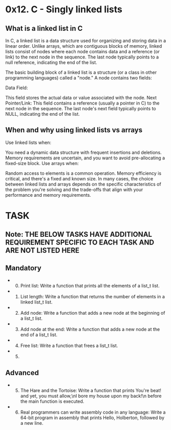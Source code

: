 # 0x12. C - Singly linked lists

## What is a linked list in C
 In C, a linked list is a data structure used for organizing and storing data in a linear order. Unlike arrays, which are contiguous blocks of memory, linked lists consist of nodes where each node contains data and a reference (or link) to the next node in the sequence. The last node typically points to a null reference, indicating the end of the list.

The basic building block of a linked list is a structure (or a class in other programming languages) called a "node." A node contains two fields:

Data Field:

This field stores the actual data or value associated with the node.
Next Pointer/Link:
This field contains a reference (usually a pointer in C) to the next node in the sequence. The last node's next field typically points to NULL, indicating the end of the list.

## When and why using linked lists vs arrays

Use linked lists when:

You need a dynamic data structure with frequent insertions and deletions.
Memory requirements are uncertain, and you want to avoid pre-allocating a fixed-size block.
Use arrays when:

Random access to elements is a common operation.
Memory efficiency is critical, and there's a fixed and known size.
In many cases, the choice between linked lists and arrays depends on the specific characteristics of the problem you're solving and the trade-offs that align with your performance and memory requirements.


# TASK

## Note: THE BELOW TASKS HAVE ADDITIONAL REQUIREMENT SPECIFIC TO EACH TASK AND ARE NOT LISTED HERE

## Mandatory
- 0. Print list: Write a function that prints all the elements of a list_t list.
- 1. List length: Write a function that returns the number of elements in a linked list_t list.
- 2. Add node: Write a function that adds a new node at the beginning of a list_t list.
- 3. Add node at the end: Write a function that adds a new node at the end of a list_t list.
- 4. Free list: Write a function that frees a list_t list.
- 5. 

## Advanced
- 5. The Hare and the Tortoise: Write a function that prints You're beat! and yet, you must allow,\nI bore my house upon my back!\n before the main function is executed.
- 6. Real programmers can write assembly code in any language: Write a 64-bit program in assembly that prints Hello, Holberton, followed by a new line.
